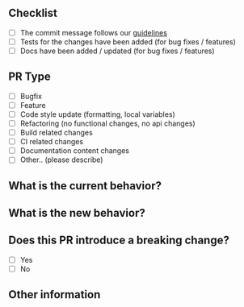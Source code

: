 ## Checklist

<!-- Please check if your PR fulfills the following requirements: -->

- [ ] The commit message follows our [guidelines](https://github.com/ridelab/bms-prototype/blob/develop/docs/developments/git-commits.md)
- [ ] Tests for the changes have been added (for bug fixes / features)
- [ ] Docs have been added / updated (for bug fixes / features)

## PR Type

<!-- What kind of change does this PR introduce? -->

<!-- Please check the one that applies to this PR using "x" -->

- [ ] Bugfix
- [ ] Feature
- [ ] Code style update (formatting, local variables)
- [ ] Refactoring (no functional changes, no api changes)
- [ ] Build related changes
- [ ] CI related changes
- [ ] Documentation content changes
- [ ] Other.. (please describe)

## What is the current behavior?

<!-- Please describe the current behavior that you are modifying, or link to a relevant issue: #0 -->

## What is the new behavior?

## Does this PR introduce a breaking change?

- [ ] Yes
- [ ] No

<!-- If this PR contains a breaking change, please describe the impact and migration path for existing applications below -->

## Other information
